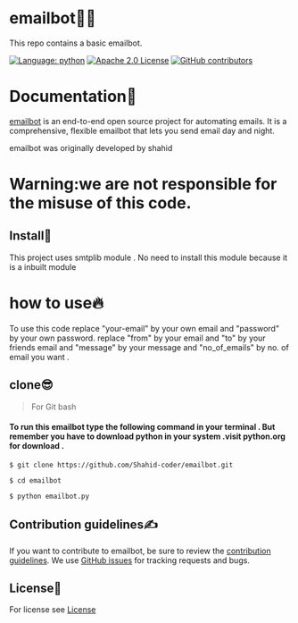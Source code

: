# emailbot👨‍💻
This repo contains a basic emailbot.

[![Language: python](https://img.shields.io/github/languages/top/shahid-coder/emailbot)](https://python.org)
[![Apache 2.0 License](https://img.shields.io/github/license/shahid-coder/emailbot)](https://github.com/shahid-coder/emailbot/LICENSE)
[![GitHub contributors](https://img.shields.io/github/contributors/shahid-coder/emailbot)](https://github.com/shahid-coder/emailbot/graphs/contributors)
# Documentation🤩

[emailbot](https://github.com/Shahid-coder/emailbot) is an end-to-end open source project 
for automating emails. It is a comprehensive, flexible emailbot
that lets you send email day and night.

emailbot was originally developed by shahid

# Warning:we are not responsible for the misuse of this code.

## Install🧐
This project uses smtplib module .
No need to install this module because it is a inbuilt module

# how to use🔥
To use this code replace "your-email" by your own email and "password" by your own password. 
replace "from" by your email and "to" by your friends email and "message" by your message and "no_of_emails" by no. of email you want . 
## clone😎
> For Git bash
#### To run this emailbot type the following command in your terminal . But remember you have to download python in your system .visit python.org for download . 
```
$ git clone https://github.com/Shahid-coder/emailbot.git

$ cd emailbot

$ python emailbot.py 
```
## Contribution guidelines✍️
If you want to contribute to emailbot, be sure to review the
[contribution guidelines](CONTRIBUTING.md).
We use [GitHub issues](https://github.com/Shahid-coder/emailbot/issues) for
tracking requests and bugs.
## License🤝
For license see [License](https://github.com/Shahid-coder/emailbot/blob/main/LICENSE)
